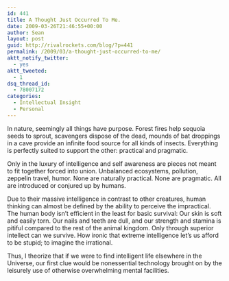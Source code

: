 ```yaml
---
id: 441
title: A Thought Just Occurred To Me.
date: 2009-03-26T21:46:55+00:00
author: Sean
layout: post
guid: http://rivalrockets.com/blog/?p=441
permalink: /2009/03/a-thought-just-occurred-to-me/
aktt_notify_twitter:
  - yes
aktt_tweeted:
  - 1
dsq_thread_id:
  - 78007172
categories:
  - Intellectual Insight
  - Personal
---
```

In nature, seemingly all things have purpose. Forest fires help sequoia seeds to sprout, scavengers dispose of the dead, mounds of bat droppings in a cave provide an infinite food source for all kinds of insects. Everything is perfectly suited to support the other: practical and pragmatic.

Only in the luxury of intelligence and self awareness are pieces not meant to fit together forced into union. Unbalanced ecosystems, pollution, zeppelin travel, humor. None are naturally practical. None are pragmatic. All are introduced or conjured up by humans.

Due to their massive intelligence in contrast to other creatures, human thinking can almost be defined by the ability to perceive the impractical. The human body isn&#8217;t efficient in the least for basic survival: Our skin is soft and easily torn. Our nails and teeth are dull, and our strength and stamina is pitiful compared to the rest of the animal kingdom. Only through superior intellect can we survive. How ironic that extreme intelligence let&#8217;s us afford to be stupid; to imagine the irrational.

Thus, I theorize that if we were to find intelligent life elsewhere in the Universe, our first clue would be nonessential technology brought on by the leisurely use of otherwise overwhelming mental facilities.